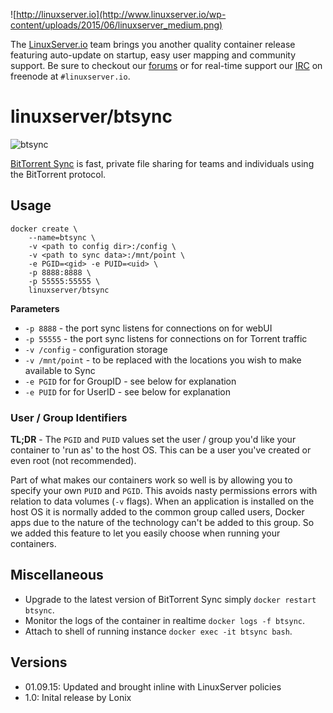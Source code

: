 ![http://linuxserver.io](http://www.linuxserver.io/wp-content/uploads/2015/06/linuxserver_medium.png)

The [LinuxServer.io](http://linuxserver.io) team brings you another quality container release featuring auto-update on startup, easy user mapping and community support. Be sure to checkout our [forums](http://forum.linuxserver.io) or for real-time support our [IRC](http://www.linuxserver.io/index.php/irc/) on freenode at `#linuxserver.io`.

# linuxserver/btsync

![btsync](http://static3.actualidadipad.com/wp-content/uploads/2013/08/BitTorrent-Sync.jpg)

[BitTorrent Sync](https://www.getsync.com/) is fast, private file sharing for teams and individuals using the BitTorrent protocol.

## Usage

```
docker create \
	--name=btsync \
	-v <path to config dir>:/config \
	-v <path to sync data>:/mnt/point \
	-e PGID=<gid> -e PUID=<uid> \
	-p 8888:8888 \
	-p 55555:55555 \
	linuxserver/btsync
```

**Parameters**

* `-p 8888` - the port sync listens for connections on for webUI
* `-p 55555` - the port sync listens for connections on for Torrent traffic
* `-v /config` - configuration storage
* `-v /mnt/point` - to be replaced with the locations you wish to make available to Sync
* `-e PGID` for for GroupID - see below for explanation
* `-e PUID` for for UserID - see below for explanation

### User / Group Identifiers

**TL;DR** - The `PGID` and `PUID` values set the user / group you'd like your container to 'run as' to the host OS. This can be a user you've created or even root (not recommended).

Part of what makes our containers work so well is by allowing you to specify your own `PUID` and `PGID`. This avoids nasty permissions errors with relation to data volumes (`-v` flags). When an application is installed on the host OS it is normally added to the common group called users, Docker apps due to the nature of the technology can't be added to this group. So we added this feature to let you easily choose when running your containers.  

## Miscellaneous

* Upgrade to the latest version of BitTorrent Sync simply `docker restart btsync`.
* Monitor the logs of the container in realtime `docker logs -f btsync`.
* Attach to shell of running instance `docker exec -it btsync bash`.

## Versions

* 01.09.15: Updated and brought inline with LinuxServer policies
* 1.0: Inital release by Lonix

